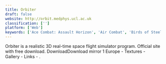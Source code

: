 ```yaml
---
title: Orbiter
draft: false 
website: http://orbit.medphys.ucl.ac.uk
classification: ['']
platform: ['Web']
keywords: ['Ace Combat: Assault Horizon', 'Air Combat', 'Birds of Steel', 'Digital Combat Simulator', 'Flight Simulator: VR', 'FlightGear', 'Google Earth VR', 'IL-2 Sturmovik: Battle of Stalingrad', 'Kerbal Space Program', 'Microsoft Flight Simulator X', 'Snoopy Flying Ace', 'Tom Clancy’s H.A.W.X 2', 'Wing Commander: Prophecy']
---
```

Orbiter is a realistic 3D real-time space flight simulator program. Official site with free download. DownloadDownload mirror 1 Europe - Textures - Gallery - Links - .